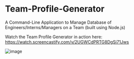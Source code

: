 # Team-Profile-Generator
A Command-Line Application to Manage Database of Engineers/Interns/Managers on a Team (built using Node.js)

Watch the Team Profile Generator in action here:
https://watch.screencastify.com/v/2UGWCdPRTG8DgSi71Jws

![image](https://user-images.githubusercontent.com/88730354/139589514-c98f5c7d-9dbf-49ab-8940-4e01959265d8.png)
